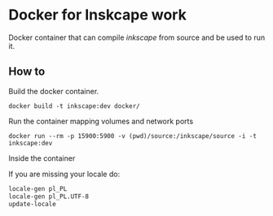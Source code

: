 # Docker for Inskcape work

Docker container that can compile *inkscape* from source and be used to run it.

## How to

Build the docker container.

`docker build -t inkscape:dev docker/`

Run the container mapping volumes and network ports

`docker run --rm -p 15900:5900 -v (pwd)/source:/inkscape/source -i -t inkscape:dev`

Inside the container

If you are missing your locale do:

```sh
locale-gen pl_PL
locale-gen pl_PL.UTF-8
update-locale
```
